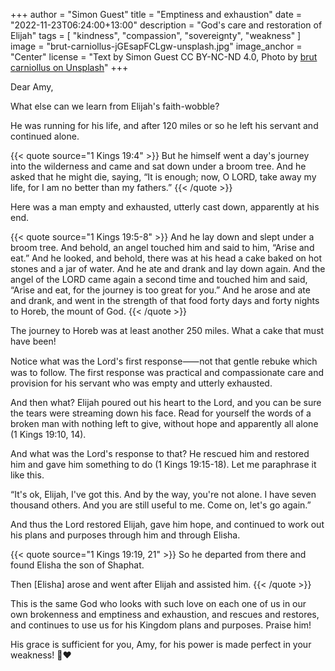 +++
author = "Simon Guest"
title = "Emptiness and exhaustion"
date = "2022-11-23T06:24:00+13:00"
description = "God's care and restoration of Elijah"
tags = [ "kindness", "compassion", "sovereignty", "weakness" ]
image = "brut-carniollus-jGEsapFCLgw-unsplash.jpg"
image_anchor = "Center"
license = "Text by Simon Guest CC BY-NC-ND 4.0, Photo by [brut carniollus on Unsplash](https://unsplash.com/photos/jGEsapFCLgw)"
+++

Dear Amy,

What else can we learn from Elijah's faith-wobble?

He was running for his life, and after 120 miles or so he left his servant and continued alone.

{{< quote source="1 Kings 19:4" >}}
But he himself went a day's journey into the wilderness and came and sat down under a broom tree. And he asked that he might die, saying, “It is enough; now, O LORD, take away my life, for I am no better than my fathers.”
{{< /quote >}}

Here was a man empty and exhausted, utterly cast down, apparently at his end.

{{< quote source="1 Kings 19:5-8" >}}
And he lay down and slept under a broom tree. And behold, an angel touched him and said to him, “Arise and eat.” And he looked, and behold, there was at his head a cake baked on hot stones and a jar of water. And he ate and drank and lay down again. And the angel of the LORD came again a second time and touched him and said, “Arise and eat, for the journey is too great for you.” And he arose and ate and drank, and went in the strength of that food forty days and forty nights to Horeb, the mount of God.
{{< /quote >}}

The journey to Horeb was at least another 250 miles. What a cake that must have been!

Notice what was the Lord's first response⸺not that gentle rebuke which was to follow. The first response was practical and compassionate care and provision for his servant who was empty and utterly exhausted.

And then what? Elijah poured out his heart to the Lord, and you can be sure the tears were streaming down his face. Read for yourself the words of a broken man with nothing left to give, without hope and apparently all alone (1 Kings 19:10, 14).

And what was the Lord's response to that? He rescued him and restored him and gave him something to do (1 Kings 19:15-18). Let me paraphrase it like this.

“It's ok, Elijah, I've got this. And by the way, you're not alone. I have seven thousand others. And you are still useful to me. Come on, let's go again.”

And thus the Lord restored Elijah, gave him hope, and continued to work out his plans and purposes through him and through Elisha.

{{< quote source="1 Kings 19:19, 21" >}}
So he departed from there and found Elisha the son of Shaphat.

Then [Elisha] arose and went after Elijah and assisted him.
{{< /quote >}}

This is the same God who looks with such love on each one of us in our own brokenness and emptiness and exhaustion, and rescues and restores, and continues to use us for his Kingdom plans and purposes. Praise him!

His grace is sufficient for you, Amy, for his power is made perfect in your weakness! 🙏❤️
